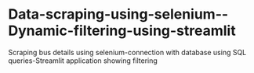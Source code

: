 # Data-scraping-using-selenium--Dynamic-filtering-using-streamlit
Scraping bus details using selenium-connection with database using SQL queries-Streamlit application showing filtering

